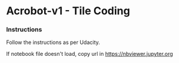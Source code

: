 # Acrobot-v1 - Tile Coding

### Instructions

Follow the instructions as per Udacity. 

If notebook file doesn't load, copy url in https://nbviewer.jupyter.org
